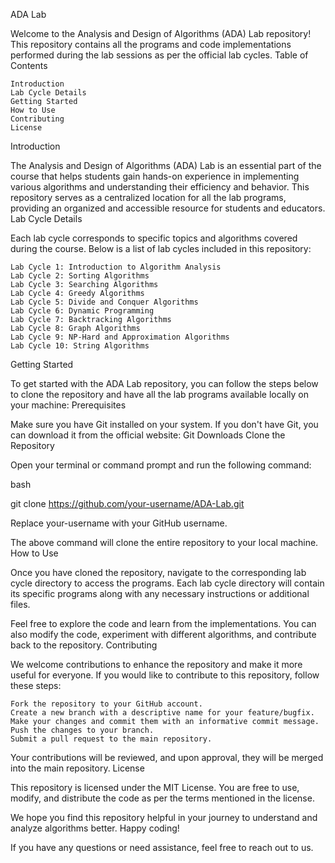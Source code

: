 ADA Lab

Welcome to the Analysis and Design of Algorithms (ADA) Lab repository! This repository contains all the programs and code implementations performed during the lab sessions as per the official lab cycles.
Table of Contents

    Introduction
    Lab Cycle Details
    Getting Started
    How to Use
    Contributing
    License

Introduction

The Analysis and Design of Algorithms (ADA) Lab is an essential part of the course that helps students gain hands-on experience in implementing various algorithms and understanding their efficiency and behavior. This repository serves as a centralized location for all the lab programs, providing an organized and accessible resource for students and educators.
Lab Cycle Details

Each lab cycle corresponds to specific topics and algorithms covered during the course. Below is a list of lab cycles included in this repository:

    Lab Cycle 1: Introduction to Algorithm Analysis
    Lab Cycle 2: Sorting Algorithms
    Lab Cycle 3: Searching Algorithms
    Lab Cycle 4: Greedy Algorithms
    Lab Cycle 5: Divide and Conquer Algorithms
    Lab Cycle 6: Dynamic Programming
    Lab Cycle 7: Backtracking Algorithms
    Lab Cycle 8: Graph Algorithms
    Lab Cycle 9: NP-Hard and Approximation Algorithms
    Lab Cycle 10: String Algorithms

Getting Started

To get started with the ADA Lab repository, you can follow the steps below to clone the repository and have all the lab programs available locally on your machine:
Prerequisites

Make sure you have Git installed on your system. If you don't have Git, you can download it from the official website: Git Downloads
Clone the Repository

Open your terminal or command prompt and run the following command:

bash

git clone https://github.com/your-username/ADA-Lab.git

Replace your-username with your GitHub username.

The above command will clone the entire repository to your local machine.
How to Use

Once you have cloned the repository, navigate to the corresponding lab cycle directory to access the programs. Each lab cycle directory will contain its specific programs along with any necessary instructions or additional files.

Feel free to explore the code and learn from the implementations. You can also modify the code, experiment with different algorithms, and contribute back to the repository.
Contributing

We welcome contributions to enhance the repository and make it more useful for everyone. If you would like to contribute to this repository, follow these steps:

    Fork the repository to your GitHub account.
    Create a new branch with a descriptive name for your feature/bugfix.
    Make your changes and commit them with an informative commit message.
    Push the changes to your branch.
    Submit a pull request to the main repository.

Your contributions will be reviewed, and upon approval, they will be merged into the main repository.
License

This repository is licensed under the MIT License. You are free to use, modify, and distribute the code as per the terms mentioned in the license.

We hope you find this repository helpful in your journey to understand and analyze algorithms better. Happy coding!

If you have any questions or need assistance, feel free to reach out to us.
